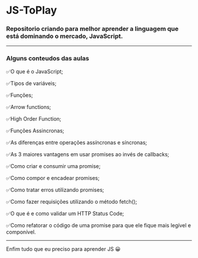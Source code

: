 # JS-ToPlay

### Repositorio criando para melhor aprender a linguagem que está dominando o mercado, JavaScript.

---
### Alguns conteudos das aulas

✅O que é o JavaScript;

✅Tipos de variáveis;

✅Funções;

✅Arrow functions;

✅High Order Function;

✅Funções Assincronas;

✅As diferenças entre operações assíncronas e síncronas;

✅As 3 maiores vantagens em usar promises ao invés de callbacks;

✅Como criar e consumir uma promise;

✅Como compor e encadear promises;

✅Como tratar erros utilizando promises;

✅Como fazer requisições utilizando o método fetch();

✅O que é e como validar um HTTP Status Code;

✅Como refatorar o código de uma promise para que ele fique mais legível e componível.

---

Enfim tudo que eu preciso para aprender JS 😀
